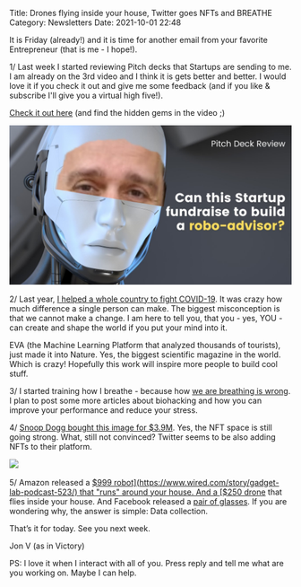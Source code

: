 Title: Drones flying inside your house, Twitter goes NFTs and BREATHE
Category: Newsletters 
Date: 2021-10-01 22:48

It is Friday (already!) and it is time for another email from your favorite Entrepreneur (that is me - I hope!).



1/ Last week I started reviewing Pitch decks that Startups are sending to me. I am already on the 3rd video and I think it is gets better and better. I would love it if you check it out and give me some feedback (and if you like & subscribe I'll give you a virtual high five!).



[Check it out here](https://www.youtube.com/watch?v=X__PJmLnUAk) (and find the hidden gems in the video ;)



![](images/youtube/robo.jpeg)



2/ Last year, [I helped a whole country to fight COVID-19](https://jon.io/how-i-spent-my-summer-helping-to-save-a-whole-country). It was crazy how much difference a single person can make. The biggest misconception is that we cannot make a change. I am here to tell you, that you - yes, YOU - can create and shape the world if you put your mind into it.



EVA (the Machine Learning Platform that analyzed thousands of tourists), just made it into Nature. Yes, the biggest scientific magazine in the world. Which is crazy! Hopefully this work will inspire more people to build cool stuff.



3/ I started training how I breathe - because how [we are breathing is wrong](https://jon.io/you-are-breathing-wrong). I plan to post some more articles about biohacking and how you can improve your performance and reduce your stress.



4/ [Snoop Dogg bought this image for $3.9M](https://decrypt.co/82069/snoop-dogg-buys-xcopy-ethereum-nft-for-3-9-million). Yes, the NFT space is still going strong. What, still not convinced? Twitter seems to be also adding NFTs to their platform.


![](https://sendfoxprod.b-cdn.net/media/zZ65ikYpA0JWElypb10LTuem75N0MO9GX411EKoZ16325)





5/ Amazon released a [$999 robot](https://www.wired.com/story/gadget-lab-podcast-523/) that "runs" around your house. And a [$250 drone](https://www.theverge.com/2021/9/28/22692048/ring-always-home-cam-drone-amazon-price-release-date-specs) that flies inside your house. And Facebook released a [pair of glasses](https://www.sfgate.com/culture-columns/article/Facebook-Ray-Ban-sunglasses-Drew-Magary-16497129.php). If you are wondering why, the answer is simple: Data collection.



That’s it for today. See you next week.



Jon V (as in Victory)



PS: I love it when I interact with all of you. Press reply and tell me what are you working on. Maybe I can help.